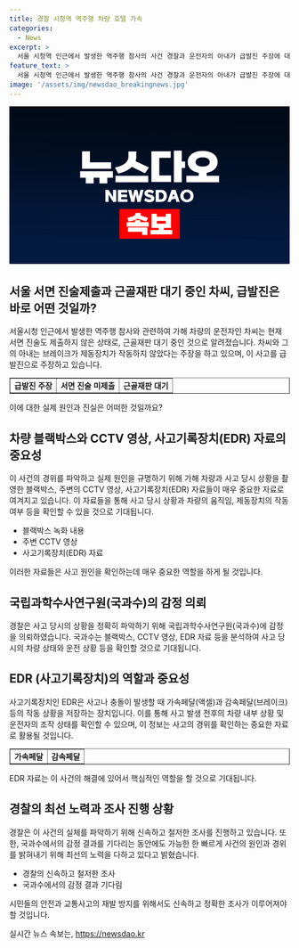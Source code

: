 ```yaml
---
title: 경찰 시청역 역주행 차량 호텔 가속
categories:
  - News
excerpt: >
  서울 시청역 인근에서 발생한 역주행 참사의 사건 경찰과 운전자의 아내가 급발진 주장에 대한 조사를 마쳤다. 차량의 가속 시작 지점이 확인되었고, 차량은 역주행하며 인도로 돌진하여 시민들을 덮치고 사망자와 부상자가 발생했다. 운전자의 아내는 브레이크가 작동하지 않았다고 주장했고, 경찰은 사고 장치 및 블랙박스 등을 조사 중이다. 또한 국과수에 의뢰하여 사고 경위를 확인할 계획이다. 현재 운전자는 입원 중이며 조사는 계속된다.
feature_text: >
  서울 시청역 인근에서 발생한 역주행 참사의 사건 경찰과 운전자의 아내가 급발진 주장에 대한 조사를 마쳤다. 차량의 가속 시작 지점이 확인되었고, 차량은 역주행하며 인도로 돌진하여 시민들을 덮치고 사망자와 부상자가 발생했다. 운전자의 아내는 브레이크가 작동하지 않았다고 주장했고, 경찰은 사고 장치 및 블랙박스 등을 조사 중이다. 또한 국과수에 의뢰하여 사고 경위를 확인할 계획이다. 현재 운전자는 입원 중이며 조사는 계속된다.
image: '/assets/img/newsdao_breakingnews.jpg'
---
```


<p><img src="/assets/img/newsdao_breakingnews.jpg" alt="ontimetimes 속보" /></p>

<h2 data-ke-size="size26">서울 서면 진술제출과 근골재판 대기 중인 차씨, 급발진은 바로 어떤 것일까?</h2>

<p data-ke-size="size16">서울시청 인근에서 발생한 역주행 참사와 관련하여 가해 차량의 운전자인 차씨는 현재 서면 진술도 제출하지 않은 상태로, 근골재판 대기 중인 것으로 알려졌습니다. 차씨와 그의 아내는 브레이크가 제동장치가 작동하지 않았다는 주장을 하고 있으며, 이 사고를 급발진으로 주장하고 있습니다.</p>

<table style="width: 100%;" border="1">
<tbody>
<tr>
<td style="text-align: center; height: 17px;"><b>급발진 주장</b></td>
<td style="text-align: center; height: 17px;"><b>서면 진술 미제출</b></td>
<td style="text-align: center; height: 17px;"><b>근골재판 대기</b></td>
</tr>
</tbody>
</table>

<p data-ke-size="size16">이에 대한 실제 원인과 진실은 어떠한 것일까요?</p>

<h2 data-ke-size="size26">차량 블랙박스와 CCTV 영상, 사고기록장치(EDR) 자료의 중요성</h2>

<p data-ke-size="size16">이 사건의 경위를 파악하고 실제 원인을 규명하기 위해 가해 차량과 사고 당시 상황을 촬영한 블랙박스, 주변의 CCTV 영상, 사고기록장치(EDR) 자료들이 매우 중요한 자료로 여겨지고 있습니다. 이 자료들을 통해 사고 당시 상황과 차량의 움직임, 제동장치의 작동 여부 등을 확인할 수 있을 것으로 기대됩니다.</p>

<ul>
<li>블랙박스 녹화 내용</li>
<li>주변 CCTV 영상</li>
<li>사고기록장치(EDR) 자료</li>
</ul>

<p data-ke-size="size16">이러한 자료들은 사고 원인을 확인하는데 매우 중요한 역할을 하게 될 것입니다.</p>

<h2 data-ke-size="size26">국립과학수사연구원(국과수)의 감정 의뢰</h2>

<p data-ke-size="size16">경찰은 사고 당시의 상황을 정확히 파악하기 위해 국립과학수사연구원(국과수)에 감정을 의뢰하였습니다. 국과수는 블랙박스, CCTV 영상, EDR 자료 등을 분석하여 사고 당시의 차량 상태와 운전 상황 등을 확인할 것으로 기대됩니다.</p>

<h2 data-ke-size="size26">EDR (사고기록장치)의 역할과 중요성</h2>

<p data-ke-size="size16">사고기록장치인 EDR은 사고나 충돌이 발생할 때 가속페달(액셀)과 감속페달(브레이크) 등의 작동 상황을 저장하는 장치입니다. 이를 통해 사고 발생 전후의 차량 내부 상황 및 운전자의 조작 상태를 확인할 수 있으며, 이 정보는 사고의 경위를 확인하는 중요한 자료로 활용될 것입니다.</p>

<table style="width: 100%;" border="1">
<tbody>
<tr>
<td style="text-align: center; height: 17px;"><b>가속페달</b></td>
<td style="text-align: center; height: 17px;"><b>감속페달</b></td>
</tr>
</tbody>
</table>

<p data-ke-size="size16">EDR 자료는 이 사건의 해결에 있어서 핵심적인 역할을 할 것으로 기대됩니다.</p>

<h2 data-ke-size="size26">경찰의 최선 노력과 조사 진행 상황</h2>

<p data-ke-size="size16">경찰은 이 사건의 실체를 파악하기 위해 신속하고 철저한 조사를 진행하고 있습니다. 또한, 국과수에서의 감정 결과를 기다리는 동안에도 가능한 한 빠르게 사건의 원인과 경위를 밝혀내기 위해 최선의 노력을 다하고 있다고 밝혔습니다.</p>

<ul>
<li>경찰의 신속하고 철저한 조사</li>
<li>국과수에서의 감정 결과 기다림</li>
</ul>

<p data-ke-size="size16">시민들의 안전과 교통사고의 재발 방지를 위해서도 신속하고 정확한 조사가 이루어져야 할 것입니다.</p>
실시간 뉴스 속보는, <a href="https://newsdao.kr" rel="dofollow">https://newsdao.kr</a>


